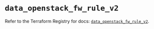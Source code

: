 # `data_openstack_fw_rule_v2`

Refer to the Terraform Registry for docs: [`data_openstack_fw_rule_v2`](https://registry.terraform.io/providers/terraform-provider-openstack/openstack/1.54.1/docs/data-sources/fw_rule_v2).
